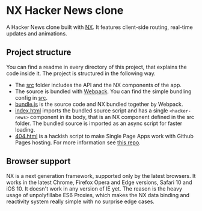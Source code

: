 # NX Hacker News clone

A Hacker News clone built with [NX](http://nx-framework.com).
It features client-side routing, real-time updates and animations.

## Project structure

You can find a readme in every directory of this project, that explains the code inside it.
The project is structured in the following way.
  - The [src](/src) folder includes the API and the NX components of the app.
  - The source is bundled with [Webpack](https://webpack.github.io/). You can find the simple
    bundling  config in [src](/webpack.config.js).
  - [bundle.js](/bundle.js) is the source code and NX bundled together by Webpack.
  - [index.html](/index.html) imports the bundled source script and has a single
    `<hacker-news>` component in its body, that is an NX component defined in the src folder.
    The bundled source is imported as an async script for faster loading.
  - [404.html](/404.html) is a hackish script to make Single Page Apps work with
    Github Pages hosting. For more information see [this repo](https://github.com/rafrex/spa-github-pages).

## Browser support

NX is a next generation framework, supported only by the latest browsers. It works in the
latest Chrome, Firefox Opera and Edge versions, Safari 10 and iOS 10. It doesn't work in any
version of IE yet. The reason is the heavy usage of unpolyfillabe ES6 Proxies, which
makes the NX data binding and reactivity system really simple with no surprise edge cases.
